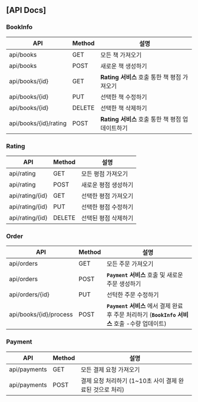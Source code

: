 ## [API Docs]

### BookInfo

| API                     |Method|설명                                                   |
| ----------------------- |-----|------------------------------------------------------ |
| api/books       | GET |모든 책 가져오기                               |
| api/books | POST |새로운 책  생성하기                                 |
| api/books/{id}     | GET |**Rating 서비스** 호출 통한 책 평점 가져오기                                 |
| api/books/{id}     | PUT | 선택한 책 수정하기                  |
| api/books/{id}     | DELETE | 선택한 책 삭제하기                         |
| api/books/{id}/rating | POST      | **Rating 서비스** 호출 통한 책 평점 업데이트하기 |


### Rating

| API                     |Method|설명                                                   |
| ----------------------- |-----|------------------------------------------------------ |
| api/rating   | GET    | 모든 평점 가져오기    |
| api/rating | POST |새로운 평점  생성하기                                 |
| api/rating/{id} | GET |선택한 평점 가져오기                                 |
| api/rating/{id} | PUT | 선택한 평점 수정하기                  |
| api/rating/{id} | DELETE | 선택된 평점 삭제하기                 |


### Order

| API                     |Method|설명                                                   |
| ----------------------- |-----|------------------------------------------------------ |
| api/orders | GET |모든 주문 가져오기                               |
| api/orders | POST |**`Payment` 서비스** 호출 및 새로운 주문  생성하기                                 |
| api/orders/{id} | PUT |선턱한 주문 수정하기                                 |
| api/books/{id}/process | POST | **`Payment` 서비스** 에서 결제 완료 후 주문 처리하기 (**`BookInfo` 서비스** 호출 -수량 업데이트) |

### Payment

| API                     |Method|설명                                                   |
| ----------------------- |-----|------------------------------------------------------ |
| api/payments | GET |모든 결제 요청 가져오기                               |
| api/payments | POST |결제 요청 처리하기 (1~10초 사이 결제 완료된 것으로 처리)                                 |

